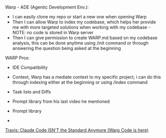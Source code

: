 Warp - ADE (Agentic Development Env.):

- I can easily clone my repo or start a new one when opening Warp
- Then I can allow Warp to index my codebase, which helps her provide me with more targeted solutions when working with my codebase - NOTE: no code is stored in Warp server
- Then I can give permission to create WARP.md based on my codebase analysis, this can be done anytime using /init command or through answering the question being asked at the beginning 

WARP Pros:
- IDE Compatibility
- Context, Warp has a mediate context to my specific project, i can do this through indexing either at the beginning or using /index command
- Task lists and Diffs
- Prompt library from his last video he mentioned


- Prompt library
- 

<a href="https://www.youtube.com/watch?v=2uMpOK3tsfA">Travis: Claude Code ISN'T the Standard Anymore (Warp Code is here)</a>
